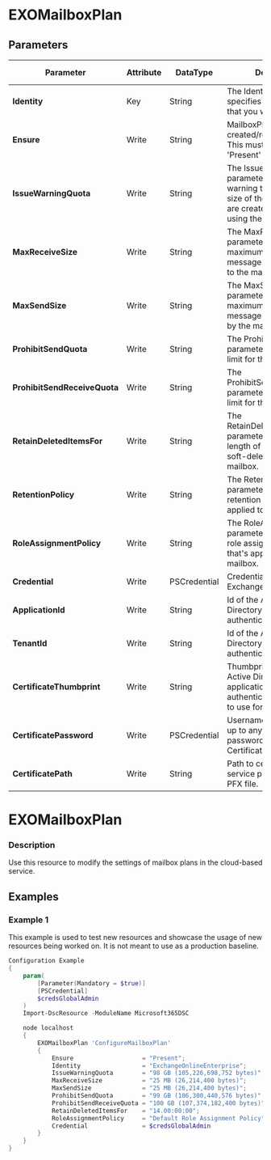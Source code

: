 ﻿# EXOMailboxPlan

## Parameters

| Parameter | Attribute | DataType | Description | Allowed Values |
| --- | --- | --- | --- | --- |
| **Identity** | Key | String | The Identity parameter specifies the Mailbox Plan that you want to modify. ||
| **Ensure** | Write | String | MailboxPlans cannot be created/removed in O365.  This must be set to 'Present' |Present|
| **IssueWarningQuota** | Write | String | The IssueWarningQuota parameter specifies the warning threshold for the size of the mailboxes that are created or enabled using the mailbox plan. ||
| **MaxReceiveSize** | Write | String | The MaxReceiveSize parameter specifies the maximum size of a message that can be sent to the mailbox. ||
| **MaxSendSize** | Write | String | The MaxSendSize parameter specifies the maximum size of a message that can be sent by the mailbox. ||
| **ProhibitSendQuota** | Write | String | The ProhibitSendQuota parameter specifies a size limit for the mailbox. ||
| **ProhibitSendReceiveQuota** | Write | String | The ProhibitSendReceiveQuota parameter specifies a size limit for the mailbox. ||
| **RetainDeletedItemsFor** | Write | String | The RetainDeletedItemsFor parameter specifies the length of time to keep soft-deleted items for the mailbox. ||
| **RetentionPolicy** | Write | String | The RetentionPolicy parameter specifies the retention policy that's applied to the mailbox. ||
| **RoleAssignmentPolicy** | Write | String | The RoleAssignmentPolicy parameter specifies the role assignment policy that's applied to the mailbox. ||
| **Credential** | Write | PSCredential | Credentials of the Exchange Global Admin ||
| **ApplicationId** | Write | String | Id of the Azure Active Directory application to authenticate with. ||
| **TenantId** | Write | String | Id of the Azure Active Directory tenant used for authentication. ||
| **CertificateThumbprint** | Write | String | Thumbprint of the Azure Active Directory application's authentication certificate to use for authentication. ||
| **CertificatePassword** | Write | PSCredential | Username can be made up to anything but password will be used for CertificatePassword ||
| **CertificatePath** | Write | String | Path to certificate used in service principal usually a PFX file. ||

# EXOMailboxPlan

### Description

Use this resource to modify the settings of mailbox plans in the cloud-based service.

## Examples

### Example 1

This example is used to test new resources and showcase the usage of new resources being worked on.
It is not meant to use as a production baseline.

```powershell
Configuration Example
{
    param(
        [Parameter(Mandatory = $true)]
        [PSCredential]
        $credsGlobalAdmin
    )
    Import-DscResource -ModuleName Microsoft365DSC

    node localhost
    {
        EXOMailboxPlan 'ConfigureMailboxPlan'
        {
            Ensure                   = "Present";
            Identity                 = "ExchangeOnlineEnterprise";
            IssueWarningQuota        = "98 GB (105,226,698,752 bytes)";
            MaxReceiveSize           = "25 MB (26,214,400 bytes)";
            MaxSendSize              = "25 MB (26,214,400 bytes)";
            ProhibitSendQuota        = "99 GB (106,300,440,576 bytes)";
            ProhibitSendReceiveQuota = "100 GB (107,374,182,400 bytes)";
            RetainDeletedItemsFor    = "14.00:00:00";
            RoleAssignmentPolicy     = "Default Role Assignment Policy";
            Credential               = $credsGlobalAdmin
        }
    }
}
```

